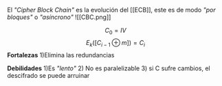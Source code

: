 El *"Cipher Block Chain"*  es la evolución del [[ECB]], este es de modo *"por bloques"*  o *"asíncrono"*
![[CBC.png]]

$$
C_0=IV
$$ 
$$
E_k([C_{i-1} \oplus m])=C_i
$$
**Fortalezas**
	1)Elimina las redundancias

**Debilidades**
	1)Es *"lento"*
	2) No es paralelizable
	3) si C sufre cambios, el descifrado se puede arruinar